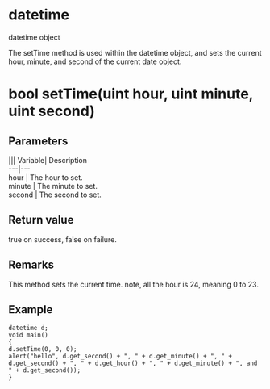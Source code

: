 # datetime

datetime object

  


The setTime method is used within the datetime object, and sets the current hour, minute, and second of the current date object.

# bool setTime(uint hour, uint minute, uint second)

## Parameters

||| Variable| Description  
---|---  
hour | The hour to set.  
minute | The minute to set.  
second | The second to set.  
  
## Return value

true on success, false on failure.

## Remarks

This method sets the current time. note, all the hour is 24, meaning 0 to 23.

## Example


```
datetime d;
void main()
{
d.setTime(0, 0, 0);
alert("hello", d.get_second() + ", " + d.get_minute() + ", " + d.get_second() + ", " + d.get_hour() + ", " + d.get_minute() + ", and " + d.get_second());
}

```
